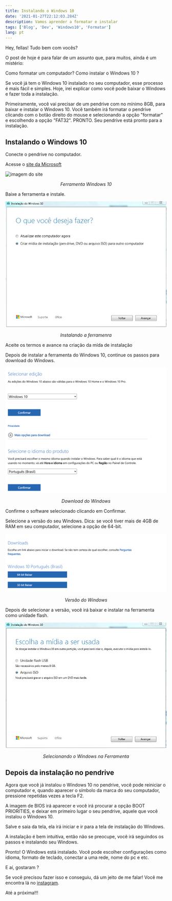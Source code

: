 ```yaml
---
title: Instalando o Windows 10
date: '2021-01-27T22:12:03.284Z'
description: Vamos aprender a formatar e instalar 
tags: ['Blog', 'Dev', 'Windows10', 'Formatar']
lang: pt
---
```


Hey, fellas! Tudo bem com vocês?

O post de hoje é para falar de um assunto que, para muitos, ainda é um mistério:

Como formatar um computador? Como instalar o Windows 10 ?

Se você já tem o Windows 10 instalado no seu computador, esse processo é mais fácil e simples. Hoje, irei explicar como você pode baixar o Windows e fazer toda a instalação. 

Primeiramente, você vai precisar de um pendrive com no mínimo 8GB, para baixar e instalar o Windows 10. Você também irá formatar o pendrive clicando com o botão direito do mouse e selecionando a opção "formatar" e escolhendo a opção "FAT32". PRONTO. Seu pendrive está pronto para a instalação.

## Instalando o Windows 10 

  Conecte o pendrive no computador.

  Acesse o [site da Microsoft](http://microsoft.com/pt-br/software-download/windows10ISO)


![imagem do site](imge.jpg)
<center><em>Ferramenta Windows 10</em></center>

  Baixe a ferramenta e instale.

![imagem do site](imge00.jpg)
<center><em>Instalando a ferramenra</em></center>

  Aceite os termos e avance na criação da mída de instalação

Depois de instalar a ferramenta do Windows 10, continue os passos para download do Windows.

![imagem do site](imge01.jpg)
<center><em>Download do Windows</em></center>

  Confirme o software selecionado clicando em Confirmar.

  Selecione a versão do seu Windows. Dica: se você tiver mais de 4GB de RAM em seu computador, selecione a opção de 64-bit.

![versão do windows](imge02.jpg)
<center><em>Versão do Windows</em></center>

  Depois de selecionar a versão, você irá baixar e instalar na ferramenta como unidade flash.

![versão do windows](imge03.jpg)
<center><em>Selecionando o Windows na Ferramenta</em></center>

## Depois da instalação no pendrive

Agora que você já instalou o Windows 10 no pendrive, você pode reiniciar o computador e, quando aparecer o símbolo da marca do seu computador, pressione repetidas vezes a tecla F2.

A imagem de BIOS irá aparecer e você irá procurar a opção BOOT PRIORITIES, e deixar em primeiro lugar o seu pendrive, aquele que você instalou o Windows 10.

Salve e saia da tela, ela irá iniciar e ir para a tela de instalação do Windows. 

A instalação é bem intuitiva, então não se preocupe, você irá seguindos os passos e instalando seu Windows.

Pronto! O Windows está instalado. Você pode escolher configurações como idioma, formato de teclado, conectar a uma rede, nome do pc e etc.

E aí, gostaram ?

Se você precisou fazer isso e conseguiu, dá um jeito de me falar! 
Você me encontra lá no [instagram](http://instagram.com/techplatformdigital).

Até a próxima!!!